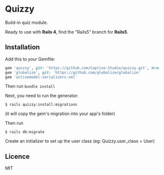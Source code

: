 # Quizzy

Build-in quiz module. 

Ready to use with **Rails 4**, find the "Rails5" branch for **Rails5**.

## Installation

Add this to your Gemfile:

```ruby
gem 'quizzy', git: 'https://github.com/Captive-Studio/quizzy.git', branch: 'rails5'
gem 'globalize', git: 'https://github.com/globalize/globalize'
gem 'activemodel-serializers-xml'
```

Then run `bundle install`

Next, you need to run the generator:

```console
$ rails quizzy:install:migrations
```

(it will copy the gem's migration into your app's folder)

Then run

```console
$ rails db:migrate
```

Create an initializer to set up the user class (eg: Quizzy.user_class = User)

## Licence

MIT